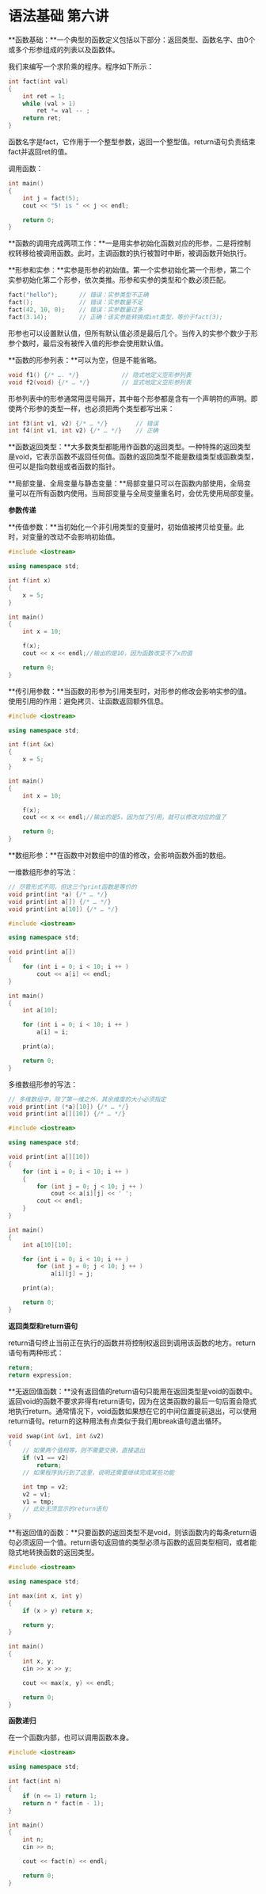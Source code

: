 # 语法基础 第六讲

**函数基础：**一个典型的函数定义包括以下部分：返回类型、函数名字、由0个或多个形参组成的列表以及函数体。

我们来编写一个求阶乘的程序。程序如下所示：

```c++
int fact(int val)
{
    int ret = 1;
    while (val > 1)
        ret *= val -- ;
    return ret;
}
```

函数名字是fact，它作用于一个整型参数，返回一个整型值。return语句负责结束fact并返回ret的值。

调用函数：

```c++
int main()
{
    int j = fact(5);
    cout << "5! is " << j << endl;

    return 0;
}
```

**函数的调用完成两项工作：**一是用实参初始化函数对应的形参，二是将控制权转移给被调用函数。此时，主调函数的执行被暂时中断，被调函数开始执行。

**形参和实参：**实参是形参的初始值。第一个实参初始化第一个形参，第二个实参初始化第二个形参，依次类推。形参和实参的类型和个数必须匹配。

```c++
fact("hello");      // 错误：实参类型不正确
fact();             // 错误：实参数量不足
fact(42, 10, 0);    // 错误：实参数量过多
fact(3.14);         // 正确：该实参能转换成int类型，等价于fact(3);
```

形参也可以设置默认值，但所有默认值必须是最后几个。当传入的实参个数少于形参个数时，最后没有被传入值的形参会使用默认值。

**函数的形参列表：**可以为空，但是不能省略。

```c++
void f1() {/* …. */}            // 隐式地定义空形参列表
void f2(void) {/* … */}         // 显式地定义空形参列表
```

形参列表中的形参通常用逗号隔开，其中每个形参都是含有一个声明符的声明。即使两个形参的类型一样，也必须把两个类型都写出来：

```c++
int f3(int v1, v2) {/* … */}        // 错误
int f4(int v1, int v2) {/* … */}    // 正确
```

**函数返回类型：**大多数类型都能用作函数的返回类型。一种特殊的返回类型是void，它表示函数不返回任何值。函数的返回类型不能是数组类型或函数类型，但可以是指向数组或者函数的指针。

**局部变量、全局变量与静态变量：**局部变量只可以在函数内部使用，全局变量可以在所有函数内使用。当局部变量与全局变量重名时，会优先使用局部变量。



**参数传递**

**传值参数：**当初始化一个非引用类型的变量时，初始值被拷贝给变量。此时，对变量的改动不会影响初始值。

```c++
#include <iostream>

using namespace std;

int f(int x)
{
    x = 5;
}

int main()
{
    int x = 10;

    f(x);
    cout << x << endl;//输出的是10，因为函数改变不了x的值

    return 0;
}
```

**传引用参数：**当函数的形参为引用类型时，对形参的修改会影响实参的值。使用引用的作用：避免拷贝、让函数返回额外信息。

```c++
#include <iostream>

using namespace std;

int f(int &x)
{
    x = 5;
}

int main()
{
    int x = 10;

    f(x);
    cout << x << endl;//输出的是5，因为加了引用，就可以修改对应的值了

    return 0;
}
```

 **数组形参：**在函数中对数组中的值的修改，会影响函数外面的数组。

一维数组形参的写法：

```c++
// 尽管形式不同，但这三个print函数是等价的
void print(int *a) {/* … */}
void print(int a[]) {/* … */}
void print(int a[10]) {/* … */}
```

```c++
#include <iostream>

using namespace std;

void print(int a[])
{
    for (int i = 0; i < 10; i ++ )
        cout << a[i] << endl;
}

int main()
{
    int a[10];

    for (int i = 0; i < 10; i ++ )
        a[i] = i;

    print(a);

    return 0;
}
```

多维数组形参的写法：

```c++
// 多维数组中，除了第一维之外，其余维度的大小必须指定
void print(int (*a)[10]) {/* … */}
void print(int a[][10]) {/* … */}
```

```c++
#include <iostream>

using namespace std;

void print(int a[][10])
{
    for (int i = 0; i < 10; i ++ )
    {
        for (int j = 0; j < 10; j ++ )
            cout << a[i][j] << ' ';
        cout << endl;
    }
}

int main()
{
    int a[10][10];

    for (int i = 0; i < 10; i ++ )
        for (int j = 0; j < 10; j ++ )
            a[i][j] = j;

    print(a);

    return 0;
}
```

**返回类型和return语句**

return语句终止当前正在执行的函数并将控制权返回到调用该函数的地方。return语句有两种形式：

```c++
return;
return expression;
```

**无返回值函数：**没有返回值的return语句只能用在返回类型是void的函数中。返回void的函数不要求非得有return语句，因为在这类函数的最后一句后面会隐式地执行return。通常情况下，void函数如果想在它的中间位置提前退出，可以使用return语句。return的这种用法有点类似于我们用break语句退出循环。

```c++
void swap(int &v1, int &v2)
{
    // 如果两个值相等，则不需要交换，直接退出
    if (v1 == v2)
        return;
    // 如果程序执行到了这里，说明还需要继续完成某些功能

    int tmp = v2;
    v2 = v1;
    v1 = tmp;
    // 此处无须显示的return语句
}
```

**有返回值的函数：**只要函数的返回类型不是void，则该函数内的每条return语句必须返回一个值。return语句返回值的类型必须与函数的返回类型相同，或者能隐式地转换函数的返回类型。

```c++
#include <iostream>

using namespace std;

int max(int x, int y)
{
    if (x > y) return x;

    return y;
}

int main()
{
    int x, y;
    cin >> x >> y;

    cout << max(x, y) << endl;

    return 0;
}
```

**函数递归**

在一个函数内部，也可以调用函数本身。

```c++
#include <iostream>

using namespace std;

int fact(int n)
{
    if (n <= 1) return 1;
    return n * fact(n - 1);
}

int main()
{
    int n;
    cin >> n;

    cout << fact(n) << endl;

    return 0;
}
```

